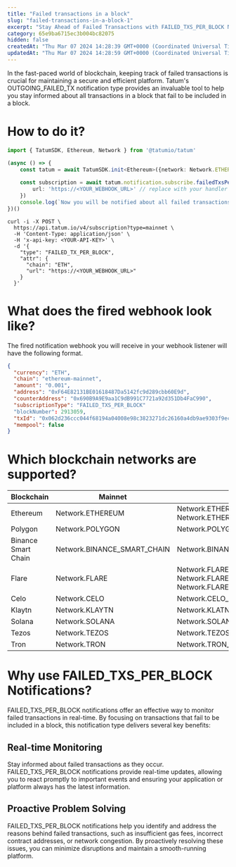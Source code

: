 ```yaml
---
title: "Failed transactions in a block"
slug: "failed-transactions-in-a-block-1"
excerpt: "Stay Ahead of Failed Transactions with FAILED_TXS_PER_BLOCK Notifications"
category: 65e9ba6715ec3b004bc82075
hidden: false
createdAt: "Thu Mar 07 2024 14:28:39 GMT+0000 (Coordinated Universal Time)"
updatedAt: "Thu Mar 07 2024 14:28:59 GMT+0000 (Coordinated Universal Time)"
---
```

In the fast-paced world of blockchain, keeping track of failed transactions is crucial for maintaining a secure and efficient platform. Tatum's OUTGOING_FAILED_TX notification type provides an invaluable tool to help you stay informed about all transactions in a block that fail to be included in a block.

# How to do it?

```typescript
import { TatumSDK, Ethereum, Network } from '@tatumio/tatum'

(async () => {
    const tatum = await TatumSDK.init<Ethereum>({network: Network.ETHEREUM})
    
    const subscription = await tatum.notification.subscribe.failedTxsPerBlock({
        url: 'https://<YOUR_WEBHOOK_URL>' // replace with your handler URL
    })
    console.log(`Now you will be notified about all failed transactions`)
})()
```
```curl
curl -i -X POST \
  https://api.tatum.io/v4/subscription?type=mainnet \
  -H 'Content-Type: application/json' \
  -H 'x-api-key: <YOUR-API-KEY>' \
  -d '{
    "type": "FAILED_TX_PER_BLOCK",
    "attr": {
      "chain": "ETH",
      "url": "https://<YOUR_WEBHOOK_URL>"
    }
  }'
```

# What does the fired webhook look like?

The fired notification webhook you will receive in your webhook listener will have the following format.

```json
{
  "currency": "ETH",
  "chain": "ethereum-mainnet",
  "amount": "0.001",
  "address": "0xF64E82131BE01618487Da5142fc9d289cbb60E9d",
  "counterAddress": "0x690B9A9E9aa1C9dB991C7721a92d351Db4FaC990",
  "subscriptionType": "FAILED_TXS_PER_BLOCK"
  "blockNumber": 2913059,
  "txId": "0x062d236ccc044f68194a04008e98c3823271dc26160a4db9ae9303f9ecfc7bf6",
  "mempool": false
}
```

# Which blockchain networks are supported?

| Blockchain          | Mainnet                     | Testnet                                                              |
| ------------------- | --------------------------- | -------------------------------------------------------------------- |
| Ethereum            | Network.ETHEREUM            | Network.ETHEREUM_SEPOLIA, Network.ETHEREUM_FLARE                     |
| Polygon             | Network.POLYGON             | Network.POLYGON_MUMBAI                                               |
| Binance Smart Chain | Network.BINANCE_SMART_CHAIN | Network.BINANCE_SMART_CHAIN_TESTNET                                  |
| Flare               | Network.FLARE               | Network.FLARE_COSTON, Network.FLARE_COSTON_2, Network.FLARE_SONGBIRD |
| Celo                | Network.CELO                | Network.CELO_ALFAJORES                                               |
| Klaytn              | Network.KLAYTN              | Network.KLATN_BAOBAB                                                 |
| Solana              | Network.SOLANA              | Network.SOLANA_DEVNET                                                |
| Tezos               | Network.TEZOS               | Network.TEZOS_TESTNET                                                |
| Tron                | Network.TRON                | Network.TRON_SHASTA                                                  |

# Why use FAILED_TXS_PER_BLOCK Notifications?

FAILED_TXS_PER_BLOCK notifications offer an effective way to monitor failed transactions in real-time. By focusing on transactions that fail to be included in a block, this notification type delivers several key benefits:

## Real-time Monitoring

Stay informed about failed transactions as they occur. FAILED_TXS_PER_BLOCK notifications provide real-time updates, allowing you to react promptly to important events and ensuring your application or platform always has the latest information.

## Proactive Problem Solving

FAILED_TXS_PER_BLOCK notifications help you identify and address the reasons behind failed transactions, such as insufficient gas fees, incorrect contract addresses, or network congestion. By proactively resolving these issues, you can minimize disruptions and maintain a smooth-running platform.
